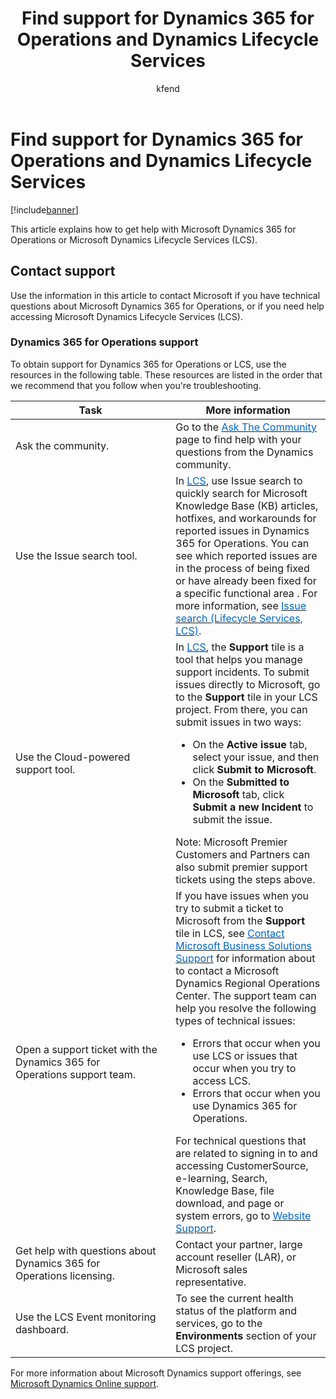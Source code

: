 ﻿---
# required metadata

title: Find support for Dynamics 365 for Operations and Dynamics Lifecycle Services
description: This article explains how to get help with Microsoft Dynamics 365 for Operations or Microsoft Dynamics Lifecycle Services (LCS). 
author: kfend
manager: AnnBe
ms.date: 04/04/2017
ms.topic: article
ms.prod: 
ms.service: Dynamics365Operations
ms.technology: 

# optional metadata

# ms.search.form: 
# ROBOTS: 
audience: IT Pro
# ms.devlang: 
# ms.reviewer: 51
ms.search.scope: AX 7.0.0, Operations
# ms.tgt_pltfrm: 
ms.custom: 254844
ms.assetid: 0e9471f9-4c2b-42f0-9b10-6578211f01d5
ms.search.region: Global
# ms.search.industry: 
ms.author: anupams
ms.search.validFrom: 2016-02-28
ms.dyn365.ops.version: AX 7.0.0

---

# Find support for Dynamics 365 for Operations and Dynamics Lifecycle Services

[!include[banner](../includes/banner.md)]


This article explains how to get help with Microsoft Dynamics 365 for Operations or Microsoft Dynamics Lifecycle Services (LCS). 

Contact support
---------------

Use the information in this article to contact Microsoft if you have technical questions about Microsoft Dynamics 365 for Operations, or if you need help accessing Microsoft Dynamics Lifecycle Services (LCS).

### Dynamics 365 for Operations support

To obtain support for Dynamics 365 for Operations or LCS, use the resources in the following table. These resources are listed in the order that we recommend that you follow when you're troubleshooting.

<table>
<colgroup>
<col width="33%" />
<col width="33%" />
</colgroup>
<thead>
<tr class="header">
<th>Task</th>
<th>More information</th>
</tr>
</thead>
<tbody>
<tr class="odd">
<td>Ask the community.</td>
<td>Go to the <a href="http://go.microsoft.com/fwlink/?LinkId=221068"><span style="color: #0066cc;">Ask The Community</span></a> page to find help with your questions from the Dynamics community.</td>
</tr>
<tr class="even">
<td>Use the Issue search tool.</td>
<td>In <a href="https://lcs.dynamics.com/"><span style="color: #0066cc;">LCS</span></a>, use Issue search to quickly search for Microsoft Knowledge Base (KB) articles, hotfixes, and workarounds for reported issues in Dynamics 365 for Operations. You can see which reported issues are in the process of being fixed or have already been fixed for a specific functional area . For more information, see <a href="issue-search-lcs.md"><span style="color: #0066cc;">Issue search (Lifecycle Services, LCS)</span></a>.</td>
</tr>
<tr class="odd">
<td>Use the Cloud-powered support tool.</td>
<td>In <a href="https://lcs.dynamics.com/"><span style="color: #0066cc;">LCS</span></a>, the <strong>Support</strong> tile is a tool that helps you manage support incidents. To submit issues directly to Microsoft, go to the <strong>Support</strong> tile in your LCS project. From there, you can submit issues in two ways:
<ul>
<li>On the <strong>Active issue</strong> tab, select your issue, and then click <strong>Submit to Microsoft</strong>.</li>
<li>On the <strong>Submitted to Microsoft</strong> tab, click <strong>Submit a new Incident</strong> to submit the issue.</li>
</ul>
Note: Microsoft Premier Customers and Partners can also submit premier support tickets using the steps above.</td>
</tr>
<tr class="even">
<td>Open a support ticket with the Dynamics 365 for Operations support team.</td>
<td>If you have issues when you try to submit a ticket to Microsoft from the <strong>Support</strong> tile in LCS, see <a href="https://mbs.microsoft.com/customersource/northamerica/ax/support/support-news/global_support_contacts_eng"><span style="color: #0066cc;">Contact Microsoft Business Solutions Support</span></a> for information about to contact a Microsoft Dynamics Regional Operations Center. The support team can help you resolve the following types of technical issues:
<ul>
<li>Errors that occur when you use LCS or issues that occur when you try to access LCS.</li>
<li>Errors that occur when you use Dynamics 365 for Operations.</li>
</ul>
For technical questions that are related to signing in to and accessing CustomerSource, e-learning, Search, Knowledge Base, file download, and page or system errors, go to <a href="https://mbs2.microsoft.com/members/VoiceSupport/VoiceSupportInternal.aspx"><span style="color: #0066cc;">Website Support</span></a>.</td>
</tr>
<tr class="odd">
<td>Get help with questions about Dynamics 365 for Operations licensing.</td>
<td>Contact your partner, large account reseller (LAR), or Microsoft sales representative.</td>
</tr>
<tr class="even">
<td>Use the LCS Event monitoring dashboard.</td>
<td>To see the current health status of the platform and services, go to the <strong>Environments</strong> section of your LCS project.</td>
</tr>
</tbody>
</table>

For more information about Microsoft Dynamics support offerings, see [Microsoft Dynamics Online support](https://www.microsoft.com/en-us/dynamics/dynamics-online-support.aspx).


